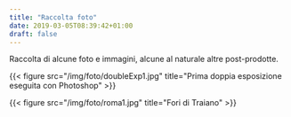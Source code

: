 ```yaml
---
title: "Raccolta foto"
date: 2019-03-05T08:39:42+01:00
draft: false
---
```

Raccolta di alcune foto e immagini, alcune al naturale altre post-prodotte.

{{< figure src="/img/foto/doubleExp1.jpg" title="Prima doppia esposizione eseguita con Photoshop" >}}

{{< figure src="/img/foto/roma1.jpg" title="Fori di Traiano" >}}
